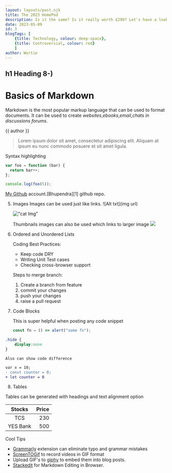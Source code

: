 ```yaml
---
layout: layouts/post.njk
title: The 2023 HomePod
description: Is it the same? Is it really worth £299? Let's have a look .
date: 2023-05-09
id: 3
blogTags: [
    {title: Technology, colour: deep-space},
    {title: Controversial, colour: red}
    ]
author: Wortie
---
```


## h1 Heading 8-)
# Basics of Markdown
Markdown is the most popular markup language that can be used to format documents. It can be used to create *websites*,*ebooks*,*email*,*chats in discussions forums*.

{{ author }}

<blockquote class="border-l-4 border-orange italic my-8 pl-8 md:pl-12"> Lorem ipsum dolor sit amet, consectetur adipiscing elit. Aliquam at ipsum eu nunc commodo posuere et sit amet ligula.</blockquote>

Syntax highlighting

``` js
var foo = function (bar) {
  return bar++;
};

console.log(foo(5));
```

   [My Github](https://github.com/bhupendra1011 "all repos") account.[Bhupendra][1] github repo.

5. Images
    Images can be used just like links. ![Alt txt](img url)

    !["cat Img"](http://placekitten.com/200/200)

    Thumbnails images can also be used which links to larger image 
    [<img src="http://placekitten.com/20/20">](http://placekitten.com/200/200)

6. Ordered and Unordered Lists

    Coding Best Practices:

    * Keep code DRY
    * Writing Unit Test cases
    * Checking cross-browser support

    Steps to merge branch:

    1. Create a branch from feature
    1. commit your changes
    1. push your changes
    1. raise a pull request

7. Code Blocks

    This is super helpful when posting any code snippet


    ```js
    const fn = () => alert("some fn");
    ```




```css
.hide {
    display:none
}
```


    Also can show code difference


```diff
var x = 10;
- const counter = 0;
+ let counter = 0
```



8. Tables 

Tables can be generated with headings and text alignment option

|Stocks|Price|
|:-----:|------:|
|TCS|230|
|YES Bank|500|



Cool Tips 

 * [Grammarly](https://marketplace.visualstudio.com/items?itemName=znck.grammarly) extension can eliminate typo and grammar mistakes
 * [ScreenTOGif](https://www.screentogif.com/) to record videos in GIF format
 * Upload GIF's to [giphy](https://giphy.com/) to embed them into blog posts.
 * [Stackedit](https://stackedit.io/) for Markdown Editing in Browser.




